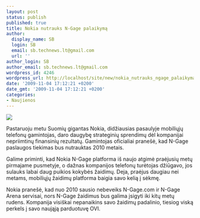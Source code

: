 ```yaml
---
layout: post
status: publish
published: true
title: Nokia nutrauks N-Gage palaikymą
author:
  display_name: SB
  login: SB
  email: sb.technews.lt@gmail.com
  url: ''
author_login: SB
author_email: sb.technews.lt@gmail.com
wordpress_id: 4246
wordpress_url: http://localhost/site/new/nokia_nutrauks_ngage_palaikyma/
date: '2009-11-04 17:12:21 +0200'
date_gmt: '2009-11-04 17:12:21 +0200'
categories:
- Naujienos
---
```

<div class="imgright"><img src="http://t2.gstatic.com/images?q=tbn:5jqKTBfeRrs8EM:http://noknok.tv/wp-content/uploads/2008/10/n-gage-logo.jpg"  /></div>
<p>Pastaruoju metu Suomių gigantas Nokia, didžiausias pasaulyje mobiliųjų telefonų gamintojas, daro daugybę strateginių sprendimų dėl kompanijai nepriimtinų finansinių rezultatų. Gamintojas oficialiai pranešė, kad N-Gage paslaugos tiekimas bus nutrauktas 2010 metais.</p>
<p>Galime priminti, kad Nokia N-Gage platforma iš naujo atgimė praėjusių metų pirmajame pusmetyje, o dažnas kompanijos telefonų turėtojas džiūgavo, jos sulauks labai daug puikios kokybės žaidimų. Deja, praėjus daugiau nei metams, mobiliųjų žaidimų platforma baigia savo kelią į sėkmę.</p>
<p>Nokia pranešė, kad nuo 2010 sausio nebeveiks N-Gage.com ir N-Gage Arena servisai, nors N-Gage žaidimus bus galima įsigyti iki kitų metų rudens. Kompanija visiškai nepanaikins savo žaidimų padalinio, tiesiog viską perkels į savo naująją parduotuvę OVI.<br /></p>
